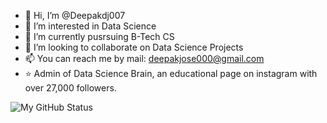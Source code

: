 - 👋 Hi, I’m @Deepakdj007
- 👀 I’m interested in Data Science
- 🌱 I’m currently pusrsuing B-Tech CS
- 💞️ I’m looking to collaborate on Data Science Projects
- 📫 You can reach me by mail: deepakjose000@gmail.com
- ⭐ Admin of Data Science Brain, an educational page on instagram with over 27,000 followers.

![My GitHub Status](https://github-readme-stats.vercel.app/api?username=Deepakdj007&show_icons=true&title_color=FF5050&bg_color=000000&icon_color=FF5050&text_color=FFFFFF&icon_color=FF5050)

<!---
Deepakdj007/Deepakdj007 is a ✨ special ✨ repository because its `README.md` (this file) appears on your GitHub profile.
You can click the Preview link to take a look at your changes.
--->
